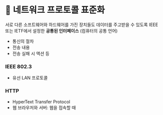# 📄 네트워크 프로토콜 표준화

서로 다른 소프트웨어와 하드웨어를 가진 장치들도 데이터를 주고받을 수 있도록 
IEEE 또는 IETF에서 설정한 **공통된 인터페이스** (컴퓨터의 공통 언어)

- 통신의 절차
- 전송 내용
- 전송 실패 시 액션 등

### IEEE 802.3
- 유선 LAN 프로토콜

### HTTP
- HyperText Transfer Protocol
- 웹 브라우저와 서버: 웹을 접속할 때